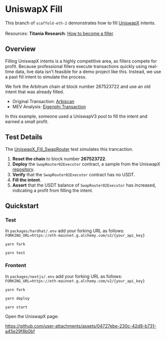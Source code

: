 # UniswapX Fill

This branch of `scaffold-eth-2` demonstrates how to fill [UniswapX](https://docs.uniswap.org/contracts/uniswapx/overview) intents.
<br></br>
Resources: **Titania Research**: [How to become a filler ](https://titaniaresear.ch/how-to-become-a-filler)

## Overview

Filling UniswapX intents is a highly competitive area, as fillers compete for profit. Because professional fillers execute transactions quickly using real-time data, live data isn't feasible for a demo project like this. Instead, we use a past fill intent to simulate the process.

We fork the Arbitrum chain at block number 267523722 and use an old intent that was already filled.
 - Original Transaction: [Arbiscan](https://arbiscan.io/tx/0xe54b1a83b816bc2eb0fec9f3c7c1794030dcd5e57778f019b74d6d3133441b75)
- MEV Analysis: [Eigenphi Transaction](https://eigenphi.io/mev/eigentx/0xe54b1a83b816bc2eb0fec9f3c7c1794030dcd5e57778f019b74d6d3133441b75)

In this example, someone used a UniswapV3 pool to fill the intent and earned a small profit.

## Test Details

The [UniswapX_Fill_SwapRouter](https://github.com/moltam89/scaffold-eth-2/blob/e887f28a02f87da67d25ecf2183ef3bb20d6e1fa/packages/hardhat/test/UniswapX_Fill_SwapRouter.ts) test simulates this trancaction.

1. **Reset the chain** to block number **267523722**.
2. **Deploy** the `SwapRouter02Executor` contract, a sample from the UniswapX [repository](https://github.com/Uniswap/UniswapX/blob/main/src/sample-executors/SwapRouter02Executor.sol).
3. **Verify** that the `SwapRouter02Executor` contract has no USDT.
4. **Fill the intent**.
5. **Assert** that the USDT balance of `SwapRouter02Executor` has increased, indicating a profit from filling the intent.

## Quickstart
### Test
In `packages/hardhat/.env` add your forking URL as follows: `FORKING_URL=https://eth-mainnet.g.alchemy.com/v2/{your_api_key}`

```
yarn fork
```

```
yarn test
```
### Frontent
In `packages/nextjs/.env` add your forking URL as follows: `FORKING_URL=https://eth-mainnet.g.alchemy.com/v2/{your_api_key}`
```
yarn fork
```
```
yarn deploy
```
```
yarn start
```
Open the UniswapX page:


https://github.com/user-attachments/assets/04727ebe-230c-42d8-b731-a45e29f8b0bf







